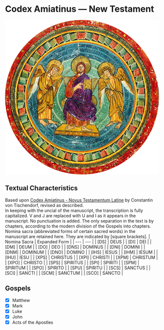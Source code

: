 # Codex Amiatinus — New Testament
![](ChristInMajesty-resized.png)

## Textual Characteristics
Based upon [Codex Amiatinus - Novus Testamentum Latine](https://archive.org/details/codexamiatinusno00tsch/mode/2up) by Constantin von Tischendorf, revised as described.<br>
In keeping with the uncial of the manuscript, the transcription is fully capitalized. V and J are replaced with U and I as it appears in the manuscript. No punctuation is added. The only separation in the text is by chapters, according to the modern division of the Gospels into chapters. Nomina sacra (abbreviated forms of certain sacred words) in the manuscript are retained here. They are indicated by [square brackets].
| Nomina Sacra | Expanded Form |
| --- | --- |
| \[DS\] | DEUS |
| \[DI\] | DEI |
| \[DM\] | DEUM |
| \[DO\] | DEO |
| \[DNS\] | DOMINUS |
| \[DNI\] | DOMINI |
| \[DNM\] | DOMINUM |
| \[DNO\] | DOMINO |
| \[IHS\] | IESUS |
| \[IHM\] | IESUM |
| \[IHU\] | IESU |
| \[XPS\] | CHRISTUS |
| \[XPI\] | CHRISTI |
| \[XPM\] | CHRISTUM |
| \[XPO\] | CHRISTO |
| \[SPS\] | SPIRITUS |
| \[SPI\] | SPIRITI |
| \[SPM\] | SPIRITUM |
| \[SPO\] | SPIRITO |
| \[SPU\] | SPIRITU |
| \[SCS\] | SANCTUS |
| \[SCI\] | SANCTI |
| \[SCM\] | SANCTUM |
| \[SCO\] | SANCTO |

## Gospels
- [x] Matthew
- [x] Mark
- [x] Luke
- [x] John
- [x] Acts of the Apostles
